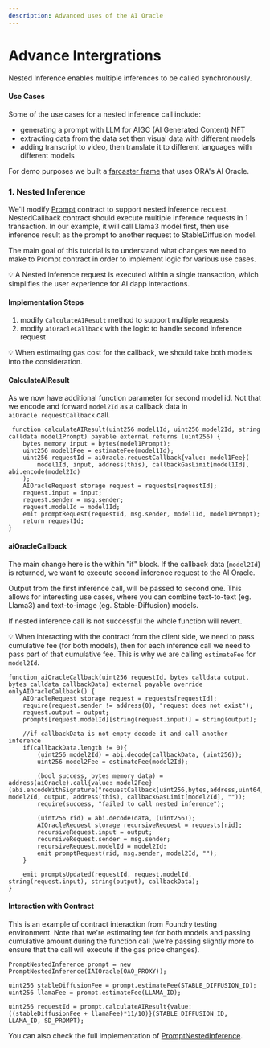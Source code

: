 ```yaml
---
description: Advanced uses of the AI Oracle
---
```


# Advance Intergrations

Nested Inference enables multiple inferences to be called synchronously.&#x20;

#### Use Cases

Some of the use cases for a nested inference call include:

* generating a prompt with LLM for AIGC (AI Generated Content) NFT
* extracting data from the data set then visual data with different models
* adding transcript to video, then translate it to different languages with different models

For demo purposes we built a [farcaster frame](references/example-fortune-teller.md) that uses ORA's AI Oracle.

### 1. Nested Inference

We'll modify [Prompt](https://github.com/ora-io/Interaction\_With\_OAO\_Template/blob/main/src/Prompt.sol) contract to support nested inference request. NestedCallback contract should execute multiple inference requests in 1 transaction. In our example, it will call Llama3 model first, then use inference result as the prompt to another request to StableDiffusion model.

The main goal of this tutorial is to understand what changes we need to make to Prompt contract in order to implement logic for various use cases.

💡 A Nested inference request is executed within a single transaction, which simplifies the user experience for AI dapp interactions.

#### Implementation Steps

1. modify `CalculateAIResult` method to support multiple requests
2. modify `aiOracleCallback` with the logic to handle second inference request

💡 When estimating gas cost for the callback, we should take both models into the consideration.

#### CalculateAIResult

As we now have additional function parameter for second model id. Not that we encode and forward `model2Id` as a callback data in `aiOracle.requestCallback` call.

```solidity
 function calculateAIResult(uint256 model1Id, uint256 model2Id, string calldata model1Prompt) payable external returns (uint256) {
    bytes memory input = bytes(model1Prompt);
    uint256 model1Fee = estimateFee(model1Id);
    uint256 requestId = aiOracle.requestCallback{value: model1Fee}(
        model1Id, input, address(this), callbackGasLimit[model1Id], abi.encode(model2Id)
    );
    AIOracleRequest storage request = requests[requestId];
    request.input = input;
    request.sender = msg.sender;
    request.modelId = model1Id;
    emit promptRequest(requestId, msg.sender, model1Id, model1Prompt);
    return requestId;
}
```

#### aiOracleCallback

The main change here is the within "if" block. If the callback data (`model2Id`) is returned, we want to execute second inference request to the AI Oracle.&#x20;

Output from the first inference call, will be passed to second one. This allows for interesting use cases, where you can combine text-to-text (eg. Llama3) and text-to-image (eg. Stable-Diffusion) models.&#x20;

If nested inference call is not successful the whole function will revert.

💡 When interacting with the contract from the client side, we need to pass cumulative fee (for both models), then for each inference call we need to pass part of that cumulative fee. This is why we are calling `estimateFee` for `model2Id`.

```solidity
function aiOracleCallback(uint256 requestId, bytes calldata output, bytes calldata callbackData) external payable override onlyAIOracleCallback() {
    AIOracleRequest storage request = requests[requestId];
    require(request.sender != address(0), "request does not exist");
    request.output = output;
    prompts[request.modelId][string(request.input)] = string(output);

    //if callbackData is not empty decode it and call another inference
    if(callbackData.length != 0){
        (uint256 model2Id) = abi.decode(callbackData, (uint256));
        uint256 model2Fee = estimateFee(model2Id);

        (bool success, bytes memory data) = address(aiOracle).call{value: model2Fee}(abi.encodeWithSignature("requestCallback(uint256,bytes,address,uint64,bytes)", model2Id, output, address(this), callbackGasLimit[model2Id], ""));
        require(success, "failed to call nested inference");

        (uint256 rid) = abi.decode(data, (uint256));
        AIOracleRequest storage recursiveRequest = requests[rid];
        recursiveRequest.input = output;
        recursiveRequest.sender = msg.sender;
        recursiveRequest.modelId = model2Id;
        emit promptRequest(rid, msg.sender, model2Id, "");
    }

    emit promptsUpdated(requestId, request.modelId, string(request.input), string(output), callbackData);
}
```

#### Interaction with Contract

This is an example of contract interaction from Foundry testing environment. Note that we're estimating fee for both models and passing cumulative amount during the function call (we're passing slightly more to ensure that the call will execute if the gas price changes).&#x20;

```solidity
PromptNestedInference prompt = new PromptNestedInference(IAIOracle(OAO_PROXY));

uint256 stableDiffusionFee = prompt.estimateFee(STABLE_DIFFUSION_ID);
uint256 llamaFee = prompt.estimateFee(LLAMA_ID);

uint256 requestId = prompt.calculateAIResult{value: ((stableDiffusionFee + llamaFee)*11/10)}(STABLE_DIFFUSION_ID, LLAMA_ID, SD_PROMPT);
```

You can also check the full implementation of [PromptNestedInference](https://github.com/ora-io/Interaction\_With\_OAO\_Template/blob/main/src/PromptNestedInference.sol).

